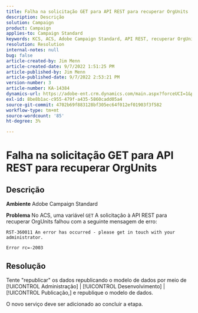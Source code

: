 ```yaml
---
title: Falha na solicitação GET para API REST para recuperar OrgUnits
description: Descrição
solution: Campaign
product: Campaign
applies-to: Campaign Standard
keywords: KCS, ACS, Adobe Campaign Standard, API REST, recuperar OrgUnits, falhar, republicar, modelo de dados
resolution: Resolution
internal-notes: null
bug: false
article-created-by: Jim Menn
article-created-date: 9/7/2022 1:51:25 PM
article-published-by: Jim Menn
article-published-date: 9/7/2022 2:53:21 PM
version-number: 3
article-number: KA-14384
dynamics-url: https://adobe-ent.crm.dynamics.com/main.aspx?forceUCI=1&pagetype=entityrecord&etn=knowledgearticle&id=f6147927-b42e-ed11-9db1-0022480866ad
exl-id: 8be8b1ac-c955-479f-a435-5860cadd05a4
source-git-commit: 4702b69f883128bf305ec64f012ef01903f3f582
workflow-type: tm+mt
source-wordcount: '85'
ht-degree: 3%

---
```


# Falha na solicitação GET para API REST para recuperar OrgUnits

## Descrição


<b>Ambiente</b>
Adobe Campaign Standard

<b>Problema</b>
No ACS, uma variável `GET` A solicitação à API REST para recuperar OrgUnits falhou com a seguinte mensagem de erro:


```
RST-360011 An error has occurred - please get in touch with your administrator.

Error rc=-2003
```



## Resolução


Tente &quot;republicar&quot; os dados republicando o modelo de dados por meio de [!UICONTROL Administração] | [!UICONTROL Desenvolvimento] | [!UICONTROL Publicação,] e republique o modelo de dados.

O novo serviço deve ser adicionado ao concluir a etapa.
